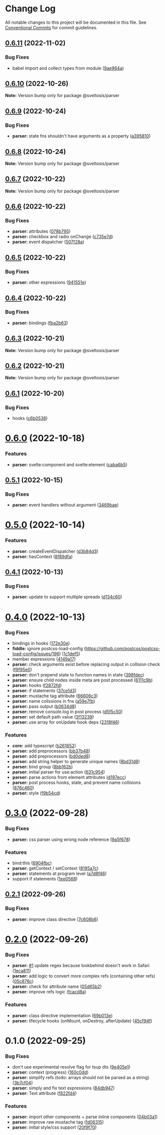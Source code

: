# Change Log

All notable changes to this project will be documented in this file.
See [Conventional Commits](https://conventionalcommits.org) for commit guidelines.

## [0.6.11](https://github.com/sveltosis/sveltosis/compare/@sveltosis/parser@0.6.10...@sveltosis/parser@0.6.11) (2022-11-02)

### Bug Fixes

- babel import and collect types from module ([9ae964a](https://github.com/sveltosis/sveltosis/commit/9ae964a2f7cd0527cf62361a9f68e87985724de8))

## [0.6.10](https://github.com/sveltosis/sveltosis/compare/@sveltosis/parser@0.6.9...@sveltosis/parser@0.6.10) (2022-10-26)

**Note:** Version bump only for package @sveltosis/parser

## [0.6.9](https://github.com/sveltosis/sveltosis/compare/@sveltosis/parser@0.6.8...@sveltosis/parser@0.6.9) (2022-10-24)

### Bug Fixes

- **parser:** state fns shouldn't have arguments as a property ([a395810](https://github.com/sveltosis/sveltosis/commit/a395810ab0fd167c5af21e96ac1ac35ff9b25d9d))

## [0.6.8](https://github.com/sveltosis/sveltosis/compare/@sveltosis/parser@0.6.7...@sveltosis/parser@0.6.8) (2022-10-24)

**Note:** Version bump only for package @sveltosis/parser

## [0.6.7](https://github.com/sveltosis/sveltosis/compare/@sveltosis/parser@0.6.6...@sveltosis/parser@0.6.7) (2022-10-22)

**Note:** Version bump only for package @sveltosis/parser

## [0.6.6](https://github.com/sveltosis/sveltosis/compare/@sveltosis/parser@0.6.5...@sveltosis/parser@0.6.6) (2022-10-22)

### Bug Fixes

- **parser:** attributes ([078b795](https://github.com/sveltosis/sveltosis/commit/078b7954bab7efc63ed80bc13a89c079da0822d4))
- **parser:** checkbox and radio onChange ([c735e7d](https://github.com/sveltosis/sveltosis/commit/c735e7d50e0e8799b9c7b1f3f6089bf3c7e18dc8))
- **parser:** event dispatcher ([507f28a](https://github.com/sveltosis/sveltosis/commit/507f28a71814e62ef89343a6279c2fccd3f879cd))

## [0.6.5](https://github.com/sveltosis/sveltosis/compare/@sveltosis/parser@0.6.4...@sveltosis/parser@0.6.5) (2022-10-22)

### Bug Fixes

- **parser:** other expressions ([941551e](https://github.com/sveltosis/sveltosis/commit/941551e6467021002fedce2ae2cee343400b2f28))

## [0.6.4](https://github.com/sveltosis/sveltosis/compare/@sveltosis/parser@0.6.3...@sveltosis/parser@0.6.4) (2022-10-22)

### Bug Fixes

- **parser:** bindings ([fba2b63](https://github.com/sveltosis/sveltosis/commit/fba2b6371cebe0b273c7be1730ada91a75d8d6bb))

## [0.6.3](https://github.com/sveltosis/sveltosis/compare/@sveltosis/parser@0.6.2...@sveltosis/parser@0.6.3) (2022-10-21)

**Note:** Version bump only for package @sveltosis/parser

## [0.6.2](https://github.com/sveltosis/sveltosis/compare/@sveltosis/parser@0.6.1...@sveltosis/parser@0.6.2) (2022-10-21)

**Note:** Version bump only for package @sveltosis/parser

## [0.6.1](https://github.com/sveltosis/sveltosis/compare/@sveltosis/parser@0.6.0...@sveltosis/parser@0.6.1) (2022-10-20)

### Bug Fixes

- hooks ([c6b0538](https://github.com/sveltosis/sveltosis/commit/c6b0538adad60b6f3f2c9f6ed4b8f6b43f12c07d))

# [0.6.0](https://github.com/sveltosis/sveltosis/compare/@sveltosis/parser@0.5.1...@sveltosis/parser@0.6.0) (2022-10-18)

### Features

- **parser:** svelte:component and svelte:element ([caba6b5](https://github.com/sveltosis/sveltosis/commit/caba6b516dbfb1fa87604c7db7f813abc2e871aa))

## [0.5.1](https://github.com/sveltosis/sveltosis/compare/@sveltosis/parser@0.5.0...@sveltosis/parser@0.5.1) (2022-10-15)

### Bug Fixes

- **parser:** event handlers without argument ([3469bae](https://github.com/sveltosis/sveltosis/commit/3469bae203dd2d969ca88f6634ca34913e4eba87))

# [0.5.0](https://github.com/sveltosis/sveltosis/compare/@sveltosis/parser@0.4.1...@sveltosis/parser@0.5.0) (2022-10-14)

### Features

- **parser:** createEventDispatcher ([d3b84d3](https://github.com/sveltosis/sveltosis/commit/d3b84d394b65815e0916129a5274cfbdc065d67b))
- **parser:** hasContext ([8f89dfa](https://github.com/sveltosis/sveltosis/commit/8f89dfa27cff3f02c193820121c883c5386d1d57))

## [0.4.1](https://github.com/sveltosis/sveltosis/compare/@sveltosis/parser@0.4.0...@sveltosis/parser@0.4.1) (2022-10-13)

### Bug Fixes

- **parser:** update to support multiple spreads ([d134c60](https://github.com/sveltosis/sveltosis/commit/d134c602e110b6c73f0b97736ab5d1bf10b65d1f))

# [0.4.0](https://github.com/sveltosis/sveltosis/compare/@sveltosis/parser@0.3.0...@sveltosis/parser@0.4.0) (2022-10-13)

### Bug Fixes

- bindings in hooks ([172e30e](https://github.com/sveltosis/sveltosis/commit/172e30e653396d3fa4113c69bfa6da7ac6720892))
- **fiddle:** ignore postcss-load-config (https://github.com/postcss/postcss-load-config/issues/196) ([1c1def5](https://github.com/sveltosis/sveltosis/commit/1c1def564a748e341d80d2c6e443372ca5af2e69))
- member expressions ([4149a17](https://github.com/sveltosis/sveltosis/commit/4149a17c597e973ac557a3902cd43e3f431253a2))
- **parser:** check arguments exist before replacing output in collision check ([f9f95e0](https://github.com/sveltosis/sveltosis/commit/f9f95e005c78d9294aac4355608fcfdf6ced51d4))
- **parser:** don't prepend state to function names in state ([398fdec](https://github.com/sveltosis/sveltosis/commit/398fdec560a34159d26b5a51b8bd12ce477dff89))
- **parser:** ensure child nodes inside meta are post processed ([6111c9b](https://github.com/sveltosis/sveltosis/commit/6111c9bd285cd24549cec410b8edbce1b0cb0e7d))
- **parser:** hooks ([f2872fd](https://github.com/sveltosis/sveltosis/commit/f2872fde6c8aa05bec61203606fa6647666d1f88))
- **parser:** if statements ([37ce1d3](https://github.com/sveltosis/sveltosis/commit/37ce1d322eaf69eaf22b9294bbcfd6342323752f))
- **parser:** mustache tag attribute ([66606c3](https://github.com/sveltosis/sveltosis/commit/66606c3266b2474a102038dc94efb67c63e80238))
- **parser:** name colissions in fns ([a59e7fb](https://github.com/sveltosis/sveltosis/commit/a59e7fb4f7002595b71e19e014e060369529eb57))
- **parser:** pass output ([b0634d8](https://github.com/sveltosis/sveltosis/commit/b0634d8f6215d638340bf65e727e8f675438e24e))
- **parser:** remove console.log in post process ([d5f5c50](https://github.com/sveltosis/sveltosis/commit/d5f5c504a0e1891540cc7fa8c71f2a7ffee62a2b))
- **parser:** set default path value ([3f13239](https://github.com/sveltosis/sveltosis/commit/3f132395ad33face164844f472b198a18ef15cfd))
- **parser:** use array for onUpdate hook deps ([2318f46](https://github.com/sveltosis/sveltosis/commit/2318f46afc72b77092677cabf53c7a27f3c3873c))

### Features

- **core:** add typescript ([b261652](https://github.com/sveltosis/sveltosis/commit/b261652760a853a1680b88705d97b77702c42dcc))
- **parser:** add preprocessors ([bb37b48](https://github.com/sveltosis/sveltosis/commit/bb37b48ac350413e4f9ab18324091d909b1ace57))
- **parser:** add preprocessors ([bd0ded8](https://github.com/sveltosis/sveltosis/commit/bd0ded8c50131381817aa7ea77f05b58fa25c482))
- **parser:** add string helper to generate unique names ([8bd31d8](https://github.com/sveltosis/sveltosis/commit/8bd31d8e3eabebe5a9317b60ece9cd2367db2e56))
- **parser:** bind group ([8bb162b](https://github.com/sveltosis/sveltosis/commit/8bb162b0229d9e9072c7c532eab75aadf2b76340))
- **parser:** initial parser for use:action ([631c954](https://github.com/sveltosis/sveltosis/commit/631c954c27a2aac30666aef2ca04e6b1ea2188ee))
- **parser:** parse actions from element attributes ([d197ecc](https://github.com/sveltosis/sveltosis/commit/d197ecc254ac45f31da9912f3c7f3d57b26f8952))
- **parser:** post process hooks, state, and prevent name collisions ([876c460](https://github.com/sveltosis/sveltosis/commit/876c460efddf6f35b70675a1b0683bb2bf275ec4))
- **parser:** style ([f9b54cd](https://github.com/sveltosis/sveltosis/commit/f9b54cd2401529b4fe7f1a25f2a9e99e799b47ae))

# [0.3.0](https://github.com/sveltosis/sveltosis/compare/@sveltosis/parser@0.2.1...@sveltosis/parser@0.3.0) (2022-09-28)

### Bug Fixes

- **parser:** css parser using wrong node reference ([9a5f678](https://github.com/sveltosis/sveltosis/commit/9a5f67868574afe32b6ed35c6ab083ffb72672ec))

### Features

- bind:this ([6904fbc](https://github.com/sveltosis/sveltosis/commit/6904fbc5666503a11690d5fdc286d6e7e991b414))
- **parser:** getContext / setContext ([8195a7c](https://github.com/sveltosis/sveltosis/commit/8195a7c556ad3f78eef3f3ffe1388dcdfe11094b))
- **parser:** statements at program level ([a7d8f46](https://github.com/sveltosis/sveltosis/commit/a7d8f46af81fdcf029ad1ab3ab164b19d7b5f28e))
- support if statements ([1ee0568](https://github.com/sveltosis/sveltosis/commit/1ee056842745caccd468c210a5a96bcae1869697))

## [0.2.1](https://github.com/sveltosis/sveltosis/compare/@sveltosis/parser@0.2.0...@sveltosis/parser@0.2.1) (2022-09-26)

### Bug Fixes

- **parser:** improve class directive ([7c608b6](https://github.com/sveltosis/sveltosis/commit/7c608b61a0b4f0f679c54f591ddf0e7079515572))

# [0.2.0](https://github.com/sveltosis/sveltosis/compare/@sveltosis/parser@0.1.0...@sveltosis/parser@0.2.0) (2022-09-26)

### Bug Fixes

- **parser:** [#1](https://github.com/sveltosis/sveltosis/issues/1) update regex because lookbehind doesn't work in Safari ([1eca811](https://github.com/sveltosis/sveltosis/commit/1eca811ff69a381deaa3844006a2aced19d07bf7))
- **parser:** add logic to convert more complex refs (containing other refs) ([05c876c](https://github.com/sveltosis/sveltosis/commit/05c876c2467b210fdc2a7ad48b25b030d8f79e5e))
- **parser:** check for attribute name ([05d65b2](https://github.com/sveltosis/sveltosis/commit/05d65b2612e04cbeb12b521ba08fe99721ad3203))
- **parser:** improve refs logic ([fcacd8a](https://github.com/sveltosis/sveltosis/commit/fcacd8a44736e02f5998879341822042bb81e01a))

### Features

- **parser:** class directive implementation ([69b013e](https://github.com/sveltosis/sveltosis/commit/69b013e9d62b6386f7f5a6e4e604194005c3c477))
- **parser:** lifecycle hooks (onMount, onDestroy, afterUpdate) ([45cf94f](https://github.com/sveltosis/sveltosis/commit/45cf94f899675a5f0bfb31819b706b86ada46b1d))

# 0.1.0 (2022-09-25)

### Bug Fixes

- don't use experimental resolve flag for tsup dts ([9e405e1](https://github.com/Sveltosis/sveltosis/commit/9e405e1d3b7d2ffc134fd512fcab3fcf1f24c80d))
- **parser:** context (progress) ([160c0dd](https://github.com/Sveltosis/sveltosis/commit/160c0dd4fa405c75b187fa73f8bb68e3172541e2))
- **parser:** simplify refs (todo: arrays should not be parsed as a string) ([3b7cf04](https://github.com/Sveltosis/sveltosis/commit/3b7cf04a6e034ac90cb759648f95129d4bb30b43))
- **parser:** simply and fix text expressions ([84db947](https://github.com/Sveltosis/sveltosis/commit/84db94722b904ab63f6c03df9ab2bf6e70edc8f6))
- **parser:** Text attribute ([f822fd4](https://github.com/Sveltosis/sveltosis/commit/f822fd447f5825882f0cf3e05ff4936ae7f11b23))

### Features

- **parser:** import other components + parse inline components ([04b03a1](https://github.com/Sveltosis/sveltosis/commit/04b03a1cdfa5e5ebd9dd03bc59ea981a875a7835))
- **parser:** improve raw mustache tag ([fd06315](https://github.com/Sveltosis/sveltosis/commit/fd063155b09eb4a8c6e4ef506b87412485d6f7b9))
- **parser:** initial style/css support ([20f9f70](https://github.com/Sveltosis/sveltosis/commit/20f9f704b7d9a7c4b02a81711cc79f93b0c7e536))
